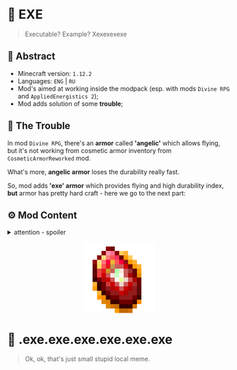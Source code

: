 # 🍯 EXE
> Executable? Example?
> Хехехехехе

## 🌃 Abstract

- Minecraft version: `1.12.2`
- Languages: `ENG` | `RU`
- Mod's aimed at working inside the modpack (esp. with mods `Divine RPG` and `AppliedEnergistics 2`);
- Mod adds solution of some **trouble**;

## 💭 The Trouble

In mod `Divine RPG`, there's an **armor** called **'angelic'** which allows flying, but it's not working from cosmetic armor inventory from `CosmeticArmorReworked` mod.

What's more, **angelic armor** loses the durability really fast.

So, mod adds **'exe' armor** which provides flying and high durability index, **but** armor has pretty hard craft - here we go to the next part:

## ⚙️ Mod Content

<details>
<summary>attention - spoiler</summary>
  
- `Digital Terminal` : very begginning; using this **on ME Security Station** from `AE2` gives access to dangerous `skinten.exe` file, after 2 uses **exe stone** spawns;
- `Exe Stone` : has craft related to `AE2` to obtain **4 exe crystals**;
- `Exe Crystal` : one of catalysts in armor parts crafts;
- `Dirt Chist 6686!` : may be crafted from mud (from `Biomes O' Plenty` mod) and, dirt and chest; contains 4 **punk dirts**;
- `Punk Dirt` [placeable] : one of catalysts in armor parts crafts;
- `Exe Armor` [4 parts] : may be crafted from **catalysts** mentioned above, **angelic** armor parts, and some other artifacts (like special stones or other rare drop from `Divine RPG` or unique Minecraft stuff).
  
</details>

<picture>
  <p align="center">
    <img src="/src/main/resources/logo.png">
  </p>
</picture>

# 👹 .exe.exe.exe.exe.exe.exe

> Ok, ok, that's just small stupid local meme.
